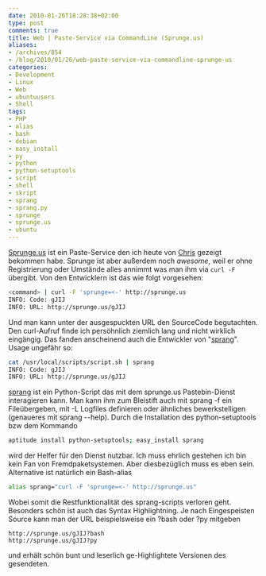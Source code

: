 ```yaml
---
date: 2010-01-26T18:28:38+02:00
type: post
comments: true
title: Web | Paste-Service via CommandLine (Sprunge.us)
aliases:
- /archives/854
- /blog/2010/01/26/web-paste-service-via-commandline-sprunge-us
categories:
- Development
- Linux
- Web
- ubuntuusers
- Shell
tags:
- PHP
- alias
- bash
- debian
- easy_install
- py
- python
- python-setuptools
- script
- shell
- skript
- sprang
- sprang.py
- sprunge
- sprunge.us
- ubuntu
---
```


[Sprunge.us](http://sprunge.us) ist ein Paste-Service den ich heute von
[Chris](http://cryzed.de) gezeigt bekommen habe. Sprunge ist aber außerdem
noch _awesome_, weil er ohne Registrierung oder Umstände alles annimmt was
man ihm via `curl -F `übergibt. Von den Entwicklern ist das wie folgt
vorgesehen:

``` bash
<command> | curl -F 'sprunge=<-' http://sprunge.us
INFO: Code: gJIJ
INFO: URL: http://sprunge.us/gJIJ

```

Und man kann unter der ausgespuckten URL den SourceCode begutachten. Den
curl-Aufruf finde ich persöhnlich ziemlich lang und nicht wirklich
eingängig. Das fanden anscheinend auch die Entwickler von
"[sprang](http://github.com/jingleman/sprang)". Usage ungefähr so:

``` bash
cat /usr/local/scripts/script.sh | sprang
INFO: Code: gJIJ
INFO: URL: http://sprunge.us/gJIJ
```

[sprang](http://github.com/jingleman/sprang) ist ein Python-Script das mit
dem sprunge.us Pastebin-Dienst interagieren kann. Man kann ihm zum
Bleistift auch mit sprang -f ein Fileübergeben, mit -L Logfiles definieren
oder ähnliches bewerkstelligen (genaueres mit sprang --help). Durch die
Installation des python-setuptools bzw dem Kommando

``` bash
aptitude install python-setuptools; easy_install sprang
```

wird der Helfer für den Dienst nutzbar. Ich muss ehrlich gestehen ich bin
kein Fan von Fremdpaketsystemen. Aber diesbezüglich muss es eben sein.
Alternative ist natürlich ein Bash-alias

``` bash
alias sprang="curl -F 'sprunge=<-' http://sprunge.us"
```

Wobei somit die Restfunktionalität des sprang-scripts verloren geht.
Besonders schön ist auch das Syntax Highlightning. Je nach Eingespeisten
Source kann man der URL beispielsweise ein ?bash oder ?py mitgeben

```
http://sprunge.us/gJIJ?bash
http://sprunge.us/gJIJ?py
```

und erhält schön bunt und leserlich ge-Highlightete Versionen des gesendeten.
